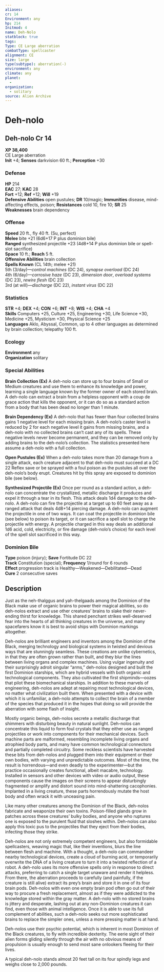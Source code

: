 ```yaml
---
aliases: 
cr: 14
Environment: any
hp: 214
Initmod: 4
name: Deh-Nolo
statblock: true
tags: 
Type: CE Large aberration
combatType: spellcaster
alignment: CE
size: large
type(subtype): aberration(-)
environment: any
climate: any
planet:
  - 
organization:
  - solitary
source: Alien Archive
---
```


# Deh-nolo

## Deh-nolo Cr 14

**XP 38,400**  
CE Large aberration  
**Init** +4; **Senses** darkvision 60 ft.; **Perception** +30  

### Defense

**HP** 214  
**EAC** 27; **KAC** 28  
**Fort** +12; **Ref** +12; **Will** +19  
**Defensive Abilities** open pustules; **DR** 10/magic; **Immunities** disease, mind-affecting effects, poison; **Resistances** cold 10, fire 10; **SR** 25  
**Weaknesses** brain dependency

### Offense

**Speed** 20 ft., fly 40 ft. (Su, perfect)  
**Melee** bite +21 (6d6+17 P plus dominion bile)  
**Ranged** synthesized projectile +23 (4d8+14 P plus dominion bile or spell-slot sacrifice)  
**Space** 10 ft.; **Reach** 5 ft.  
**Offensive Abilities** brain collection  
**Spells Known** (CL 14th; melee +21)  
5th (3/day)—_control machines_ (DC 24), _synapse overload_ (DC 24)  
4th (6/day)—_corrosive haze_ (DC 23), _dimension door_, _overload systems_ (DC 23), _rewire flesh_ (DC 23)  
3rd (at will)—_discharge_ (DC 22), _instant virus_ (DC 22)

### Statistics

**STR** +4; **DEX** +4; **CON** +6; **INT** +8; **WIS** +4; **CHA** +4  
**Skills** Computers +25, Culture +25, Engineering +30, Life Science +30, Medicine +25, Mysticism +30, Physical Science +25  
**Languages** Aklo, Abyssal, Common, up to 4 other languages as determined by brain collection; telepathy 100 ft.

### Ecology

**Environment** any  
**Organization** solitary

### Special Abilities

**Brain Collection (Ex)** A deh-nolo can store up to four brains of Small or Medium creatures and use them to enhance its knowledge and power, learning a single language known by the former owner of each stored brain. A deh-nolo can extract a brain from a helpless opponent with a coup de grace action that kills the opponent, or it can do so as a standard action from a body that has been dead no longer than 1 minute.

**Brain Dependency (Ex)** A deh-nolo that has fewer than four collected brains gains 1 negative level for each missing brain. A deh-nolo’s caster level is reduced by 2 for each negative level it gains from missing brains, and a deh-nolo with no collected brains can’t cast any of its spells. These negative levels never become permanent, and they can be removed only by adding brains to the deh-nolo’s collection. The statistics presented here assume a deh-nolo with a full collection.

**Open Pustules (Ex)** When a deh-nolo takes more than 20 damage from a single attack, each creature adjacent to that deh-nolo must succeed at a DC 22 Reflex save or be sprayed with a foul poison as the pustules all over the deh-nolo’s body erupt. Creatures hit by this spray are exposed to dominion bile (see below).

**Synthesized Projectile (Ex)** Once per round as a standard action, a deh-nolo can concentrate the crystallized, metallic discharge it produces and expel it through a tear in its flesh. This attack deals 1d4 damage to the deh-nolo. A deh-nolo can fire the projectile at a target up to 60 feet away as a ranged attack that deals 4d8+14 piercing damage. A deh-nolo can augment the projectile in one of two ways. It can coat the projectile in dominion bile (see below) to poison its target, or it can sacrifice a spell slot to charge the projectile with energy. A projectile charged in this way deals an additional 1d6 acid, cold, electricity, or fire damage (deh-nolo’s choice) for each level of the spell slot sacrificed in this way.

### Dominion Bile

**Type** poison (injury); **Save** Fortitude DC 22  
**Track** Constitution (special); **Frequency** 1/round for 6 rounds  
**Effect** progression track is Healthy—Weakened—Debilitated—Dead  
**Cure** 2 consecutive saves

## Description

Just as the neh-thalggus and yah-thelgaads among the Dominion of the Black make use of organic brains to power their magical abilities, so do deh-nolos extract and use other creatures’ brains to slake their never-ending thirst for knowledge. This shared penchant strikes well-deserved fear into the hearts of all thinking creatures in the universe, and many spacefarers know it is best to avoid ships with Dominion markings altogether.

Deh-nolos are brilliant engineers and inventors among the Dominion of the Black, merging technology and biological systems in twisted and devious ways that are stunningly seamless. These creations are unlike cybernetics, in that they are often grown rather than built, and they blur the lines between living organs and complex machines. Using vulgar ingenuity and their surprisingly adroit singular “arms,” deh-nolos designed and built the first Dominion starships, which are hybrid vessels with both organic and technological components. They also cultivated the first shipminds—oozes that pilot these biomechanical starships. In addition to these marvels of engineering, deh-nolos are adept at repairing most technological devices, no matter what civilization built them. When presented with a device with which it is unfamiliar, a deh-nolo attempts to collect the brain of a member of the species that produced it in the hopes that doing so will provide the aberration with some flash of insight.

Mostly organic beings, deh-nolos secrete a metallic discharge that shimmers with disturbing beauty in natural sunlight. Deh-nolos can concentrate this liquid to form foul crystals that they either use as ranged projectiles or work into components for their mechanical devices. Such machine parts are malformed, resembling incomplete living organs and atrophied body parts, and many have common technological connectors and partially completed circuitry. Some reckless scientists have harvested these bits from deh-nolos and plugged them into their equipment or their own bodies, with varying and unpredictable outcomes. Most of the time, the result is horrendous—and even deadly to the experimenter—but the practice occasionally creates functional, albeit macabre, technology. Installed in sensors and other devices with video or audio output, these components cause the images on their screens to appear disturbingly fragmented or amplify and distort sound into mind-shattering cacophonies. Implanted in a living creature, these parts horrendously mutate the host body and often wrack it with unceasing pain.

Like many other creatures among the Dominion of the Black, deh-nolos fabricate and weaponize their own toxins. Poison-filled glands grow in patches across these creatures’ bulky bodies, and anyone who ruptures one is exposed to the purulent fluid that sloshes within. Deh-nolos can also apply this toxic pus to the projectiles that they eject from their bodies, infecting those they strike.

Deh-nolos are not only extremely competent engineers, but also formidable spellcasters, weaving magic that, like their inventions, blurs the line between flesh and machine. With a thought, a deh-nolo can commandeer nearby technological devices, create a cloud of burning acid, or temporarily overwrite the DNA of a living creature to turn it into a twisted reflection of a robot. A deh-nolo uses its more offensive spells only in response to direct attacks, preferring to catch a single target unaware and render it helpless. From there, the aberration proceeds to carefully (and painfully, if the creature is still alive) extract its prey’s brain and store it in one of its four brain pods. Deh-nolos with even one empty brain pod often go out of their way to procure a fresh replacement, almost as if they were addicted to the knowledge stored within the gray matter. A deh-nolo with no stored brains is jittery and desperate, lashing out at any non-Dominion creatures it can find, even those with animal intelligence. Once it is able to use its full complement of abilities, such a deh-nolo seeks out more sophisticated brains to replace the simpler ones, unless a more pressing matter is at hand.

Deh-nolos use their psychic potential, which is inherent in most Dominion of the Black creatures, to fly with incredible dexterity. The eerie sight of their alien forms gliding silently through the air with no obvious means of propulsion is usually enough to send most sane onlookers fleeing for their lives.

A typical deh-nolo stands almost 20 feet tall on its four spindly legs and weighs close to 2,000 pounds.


